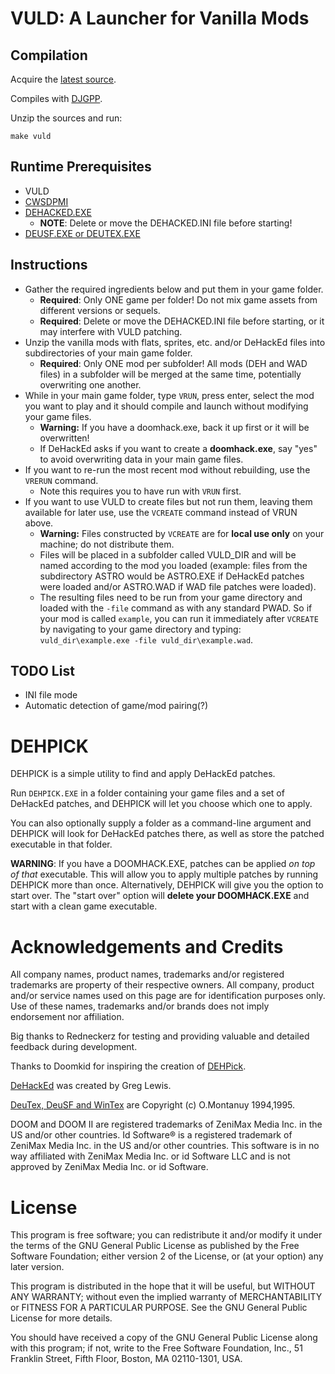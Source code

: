 # VULD: A Launcher for Vanilla Mods

## Compilation

Acquire the [latest source](https://github.com/JadingTsunami/vuld).

Compiles with [DJGPP](http://www.delorie.com/djgpp/).

Unzip the sources and run:

`make vuld`

## Runtime Prerequisites

* VULD
* [CWSDPMI](http://sandmann.dotster.com/cwsdpmi/)
* [DEHACKED.EXE](https://www.doomworld.com/idgames/utils/exe_edit/dhe31)
    * **NOTE**: Delete or move the DEHACKED.INI file before starting!
* [DEUSF.EXE or DEUTEX.EXE](http://www.gamers.org/addons/utils/deutex/)

## Instructions

* Gather the required ingredients below and put them in your game folder.
    * **Required**: Only ONE game per folder! Do not mix game assets from different versions or sequels.
    * **Required**: Delete or move the DEHACKED.INI file before starting, or it may interfere with VULD patching.
* Unzip the vanilla mods with flats, sprites, etc. and/or DeHackEd files into subdirectories of your main game folder.
    * **Required**: Only ONE mod per subfolder! All mods (DEH and WAD files) in a subfolder will be merged at the same time, potentially overwriting one another.
* While in your main game folder, type `VRUN`, press enter, select the mod you want to play and it should compile and launch without modifying your game files.
    * **Warning:** If you have a doomhack.exe, back it up first or it will be overwritten!
    * If DeHackEd asks if you want to create a **doomhack.exe**, say "yes" to avoid overwriting data in your main game files.
* If you want to re-run the most recent mod without rebuilding, use the `VRERUN` command.
    * Note this requires you to have run with `VRUN` first.
* If you want to use VULD to create files but not run them, leaving them available for later use, use the `VCREATE` command instead of VRUN above.
    * **Warning:** Files constructed by `VCREATE` are for **local use only** on your machine; do not distribute them.
    * Files will be placed in a subfolder called VULD_DIR and will be named according to the mod you loaded (example: files from the subdirectory ASTRO would be ASTRO.EXE if DeHackEd patches were loaded and/or ASTRO.WAD if WAD file patches were loaded).
    * The resulting files need to be run from your game directory and loaded with the `-file` command as with any standard PWAD. So if your mod is called `example`, you can run it immediately after `VCREATE` by navigating to your game directory and typing: `vuld_dir\example.exe -file vuld_dir\example.wad`.


## TODO List

* INI file mode
* Automatic detection of game/mod pairing(?)


# DEHPICK

DEHPICK is a simple utility to find and apply DeHackEd patches.

Run `DEHPICK.EXE` in a folder containing your game files and a set of DeHackEd patches, and DEHPICK will let you choose which one to apply.

You can also optionally supply a folder as a command-line argument and DEHPICK will look for DeHackEd patches there, as well as store the patched executable in that folder.

**WARNING**: If you have a DOOMHACK.EXE, patches can be applied *on top of that* executable. This will allow you to apply multiple patches by running DEHPICK more than once. Alternatively, DEHPICK will give you the option to start over. The "start over" option will **delete your DOOMHACK.EXE** and start with a clean game executable.

# Acknowledgements and Credits

All company names, product names, trademarks and/or registered trademarks are property of their respective owners. All company, product and/or service names used on this page are for identification purposes only. Use of these names, trademarks and/or brands does not imply endorsement nor affiliation.

Big thanks to Redneckerz for testing and providing valuable and detailed feedback during development.

Thanks to Doomkid for inspiring the creation of [DEHPick](https://www.doomworld.com/forum/topic/114759-creating-an-auto-dehacker-for-vanilla/?page=2&tab=comments#comment-2138488).

[DeHackEd](https://www.doomworld.com/idgames/utils/exe_edit/dhe31) was created by Greg Lewis.

[DeuTex, DeuSF and WinTex](http://www.gamers.org/addons/utils/deutex/)  are Copyright (c) O.Montanuy 1994,1995.

DOOM and DOOM II are registered trademarks of ZeniMax Media Inc. in the US and/or other countries. Id Software® is a registered trademark of ZeniMax Media Inc. in the US and/or other countries. This software is in no way affiliated with ZeniMax Media Inc. or id Software LLC and is not approved by ZeniMax Media Inc. or id Software.


# License

This program is free software; you can redistribute it and/or
modify it under the terms of the GNU General Public License
as published by the Free Software Foundation; either version 2
of the License, or (at your option) any later version.

This program is distributed in the hope that it will be useful,
but WITHOUT ANY WARRANTY; without even the implied warranty of
MERCHANTABILITY or FITNESS FOR A PARTICULAR PURPOSE.  See the
GNU General Public License for more details.

You should have received a copy of the GNU General Public License
along with this program; if not, write to the Free Software
Foundation, Inc., 51 Franklin Street, Fifth Floor, Boston, MA  02110-1301, USA.
